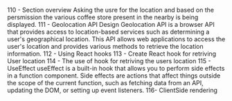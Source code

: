 110 - Section overview 
Asking the usre for the location and based on the persmission the various coffee store present in the nearby is being displayed.
111 - Geolocation API Design
Geolocation API is a browser API that provides access to location-based services such as determining a user's geographical location. This API allows web applications to access the user's location and provides various methods to retrieve the location information.
112 - Using React hooks
113 - Create React hook for retriving User location
114 - The use of hook for retriving the users location
115 - UseEffect
useEffect is a built-in hook that allows you to perform side effects in a function component. Side effects are actions that affect things outside the scope of the current function, such as fetching data from an API, updating the DOM, or setting up event listeners.
116- ClientSide rendering
